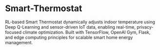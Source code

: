 # Smart-Thermostat
RL-based Smart Thermostat dynamically adjusts indoor temperature using Deep Q-Learning and sensor-driven IoT data, enabling real-time, privacy-focused climate optimization. Built with TensorFlow, OpenAI Gym, Flask, and edge computing principles for scalable smart home energy management.
